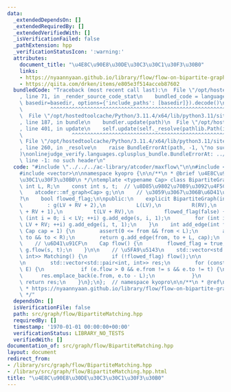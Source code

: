 ```yaml
---
data:
  _extendedDependsOn: []
  _extendedRequiredBy: []
  _extendedVerifiedWith: []
  _isVerificationFailed: false
  _pathExtension: hpp
  _verificationStatusIcon: ':warning:'
  attributes:
    document_title: "\u4E8C\u90E8\u30DE\u30C3\u30C1\u30F3\u30B0"
    links:
    - https://nyaannyaan.github.io/library/flow/flow-on-bipartite-graph.hpp
    - https://qiita.com/drken/items/e805e3f514acceb87602
  bundledCode: "Traceback (most recent call last):\n  File \"/opt/hostedtoolcache/Python/3.11.4/x64/lib/python3.11/site-packages/onlinejudge_verify/documentation/build.py\"\
    , line 71, in _render_source_code_stat\n    bundled_code = language.bundle(stat.path,\
    \ basedir=basedir, options={'include_paths': [basedir]}).decode()\n          \
    \         ^^^^^^^^^^^^^^^^^^^^^^^^^^^^^^^^^^^^^^^^^^^^^^^^^^^^^^^^^^^^^^^^^^^^^^^^^^^^^^^^^\n\
    \  File \"/opt/hostedtoolcache/Python/3.11.4/x64/lib/python3.11/site-packages/onlinejudge_verify/languages/cplusplus.py\"\
    , line 187, in bundle\n    bundler.update(path)\n  File \"/opt/hostedtoolcache/Python/3.11.4/x64/lib/python3.11/site-packages/onlinejudge_verify/languages/cplusplus_bundle.py\"\
    , line 401, in update\n    self.update(self._resolve(pathlib.Path(included), included_from=path))\n\
    \                ^^^^^^^^^^^^^^^^^^^^^^^^^^^^^^^^^^^^^^^^^^^^^^^^^^^^^^^^^\n \
    \ File \"/opt/hostedtoolcache/Python/3.11.4/x64/lib/python3.11/site-packages/onlinejudge_verify/languages/cplusplus_bundle.py\"\
    , line 260, in _resolve\n    raise BundleErrorAt(path, -1, \"no such header\"\
    )\nonlinejudge_verify.languages.cplusplus_bundle.BundleErrorAt: ../../../ac-library/atcoder/maxflow:\
    \ line -1: no such header\n"
  code: "#include \"../../../ac-library/atcoder/maxflow\"\n\n#include <cassert>\n\
    #include <vector>\n\nnamespace kyopro {\n\n/**\n * @brief \u4E8C\u90E8\u30DE\u30C3\
    \u30C1\u30F3\u30B0\n */\ntemplate <typename Cap> class BipartiteGraph {\n    const\
    \ int L, R;\n    const int s, t;  // \u8D85\u9802\u70B9\u3092\u4F5C\u308B\n\n\
    \    atcoder::mf_graph<Cap> g;\n\n    // \u3059\u3067\u306B\u6D41\u3057\u305F\u304B\
    ?\n    bool flowed_flag;\n\npublic:\n    explicit BipartiteGraph(int LV, int RV)\n\
    \        : g(LV + RV + 2),\n          L(LV),\n          R(RV),\n          s(LV\
    \ + RV + 1),\n          t(LV + RV),\n          flowed_flag(false) {\n        for\
    \ (int i = 0; i < LV; ++i) g.add_edge(s, i, 1);\n        for (int i = LV; i <\
    \ LV + RV; ++i) g.add_edge(i, t, 1);\n    }\n    int add_edge(int from, int to,\
    \ Cap cap = 1) {\n        assert(0 <= from && from < L);\n        assert(0 <=\
    \ to && to < R);\n        return g.add_edge(from, to + L, cap);\n    }\n\npublic:\n\
    \    // \u6D41\u91CF\n    Cap flow() {\n        flowed_flag = true;\n        return\
    \ g.flow(s, t);\n    }\n\n    // \u5FA9\u5143\n    std::vector<std::pair<int,\
    \ int>> Matching() {\n        if (!flowed_flag) flow();\n\n        auto E = g.edges();\n\
    \n        std::vector<std::pair<int, int>> res;\n        for (const auto& e :\
    \ E) {\n            if (e.flow > 0 && e.from != s && e.to != t) {\n          \
    \      res.emplace_back(e.from, e.to - L);\n            }\n        }\n       \
    \ return res;\n    }\n};\n};  // namespace kyopro\n\n/**\n * @ref\n * https://qiita.com/drken/items/e805e3f514acceb87602\n\
    \ * https://nyaannyaan.github.io/library/flow/flow-on-bipartite-graph.hpp\n *\n\
    \ */"
  dependsOn: []
  isVerificationFile: false
  path: src/graph/flow/BipartiteMatching.hpp
  requiredBy: []
  timestamp: '1970-01-01 00:00:00+00:00'
  verificationStatus: LIBRARY_NO_TESTS
  verifiedWith: []
documentation_of: src/graph/flow/BipartiteMatching.hpp
layout: document
redirect_from:
- /library/src/graph/flow/BipartiteMatching.hpp
- /library/src/graph/flow/BipartiteMatching.hpp.html
title: "\u4E8C\u90E8\u30DE\u30C3\u30C1\u30F3\u30B0"
---
```

